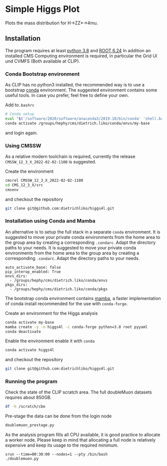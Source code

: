 # Simple Higgs Plot

Plots the mass distribution for H->ZZ*->4mu.

## Installation

The program requires at least [python 3.8](http://python.org) and [ROOT 6.24](http://root.cern.ch) 
In addition an installed CMS Computing environment is required, in particular the Grid UI und 
CVMFS (Both available at CLIP).

### Conda Bootstrap environment

As CLIP has no python3 installed, the recommended way is to use a bootstrap [conda](http://anaconda.org) environment. The suggested environment contains some useful tools. In case you prefer, feel free to 
define your own. 

Add to```.bashrc```
```bash
# Conda setup
eval "$('/software/2020/software/anaconda3/2019.10/bin/conda' 'shell.bash' 'hook' 2> /dev/null)"
conda activate /groups/hephy/cms/dietrich.liko/conda/envs/my-base
```
and login again.


### Using CMSSW

As a relative modern toolchain is required, currently the release ```CMSSW_12_3_X_2022-02-02-1100```
is suggested. 

Create the environment
```bash
cmsrel CMSSW_12_3_X_2022-02-02-1100
cd CMS_12_3_X/src
cmsenv
```
and checkout the repository
```bash
git clone git@github.com:dietrichliko/higgs4l.git
```

### Installation using Conda and Mamba

An alternative is to setup the full stack in a separate ```conda``` environment. It is 
suggested to move your private conda environments from the home area to the group area 
by creating a  corresponding ```.condarc```. Adapt the directory paths to your needs. 
It is suggested to move your private conda environments from the home area to the group area by creating a 
corresponding ```.condarc```. Adapt the directory paths to your needs. 

```text
auto_activate_base: false
pip_interop_enabled: True
envs_dirs:
  - /groups/hephy/cms/dietrich.liko/conda/envs
pkgs_dirs:
  - /groups/hephy/cms/dietrich.liko/conda/pkgs
```

The bootstrap conda environment contains [mamba](https://github.com/mamba-org/mamba), a faster implementation
of conda install recommended for the use with ```conda-forge```.

Create an environment for the Higgs analysis
```bash
conda activate my-base
mamba create -y -n higgs4l -c conda-forge python=3.8 root pyyaml
conda deactivate
```

Enable the environment enable it with ```conda```
```bash
conda activate higgs4l
```

and checkout the repository
```bash
git clone git@github.com:dietrichliko/higgs4l.git
```
### Running the program

Check the state of the CLIP scratch area. The full doubleMuon datasets requires about 850GB.
```bash
df -h /scratch/cbe
```

Pre-stage the data can be done from the login node
```bash
doublemuon_prestage.py
```

As the analysis program fills all CPU available, it is good practice to allocate a worker node. Please
keep in mind that allocating a full node is relatively expensive and keep its usage to the required
minimum.
```
srun --time=00:30:00 --nodes=1 --pty /bin/bash
./doublemuon.py 
```
